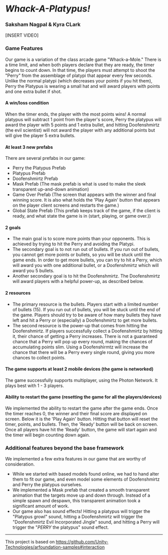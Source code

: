 # *Whack-A-Platypus!*

### Saksham Nagpal & Kyra CLark

[INSERT VIDEO]

### Game Features
Our game is a variation of the class arcade game "Whack-a-Mole." There is a time limit, and when both players declare that they are ready, the timer begins to count down. In that time, the players must attempt to shoot the "Perry" from the assemblage of platypi that appear every few seconds. Unlike the normal platypi (which decreases your points if you hit them), Perry the Platypus is wearing a small hat and will award players with points and one extra bullet if shot.
#### A win/loss condition
When the timer ends, the player with the most points wins! A normal platypus will subtract 1 point from the player's score, Perry the platypus will award the player with 5 points and 1 extra bullet, and hitting Doofenshmirtz (the evil scientist) will not award the player with any additional points but will give the player 5 extra bullets.
#### At least 3 new prefabs
There are several prefabs in our game:
* Perry the Platypus Prefab
* Platypus Prefab
* Doofenshmirtz Prefab
* Mask Prefab (The mask prefab is what is used to make the sleek transparent up-and-down animation)
* Game Over Prefab (The screen that appears with the winner and final winning score. It is also what holds the 'Play Again' button that appears on the player client screens and restarts the game.)
* Global State Prefab (This prefab keeps track of the game, if the client is ready, and what state the game is in (start, playing, or game over.))
#### 2 goals
* The main goal is to score more points than your opponents. This is achieved by trying to hit the Perry and avoiding the Platypi.
* The secondary goal is to not run out of bullets. If you run out of bullets, you cannot get more points or bullets, so you will be stuck until the game ends. In order to get more bullets, you can try to hit a Perry, which will award you with one additional bullet, or a Doofenshmirtz which will award you 5 bullets.
* Another secondary goal is to hit the Doofenshmirtz. The Doofenshmirtz will award players with a helpful power-up, as described below.
#### 2 resources
* The primary resource is the bullets. Players start with a limited number of bullets (15). If you run out of bullets, you will be stuck until the end of the game. Players should try to be aware of how many bullets they have left and hit a Perry or (especially) a Doofenshmirtz to get more bullets.
* The second resource is the power-up that comes from hitting the Doofenshmirtz. If players successfully collect a Doofenshmirtz by hitting it, their chance of getting a Perry increases. There is not a guaranteed chance that a Perry will pop up every round, making the chances of accumulating points slim. Using a Doofenshirmtz will increase the chance that there will be a Perry every single round, giving you more chances to collect points.
#### The game supports at least 2 mobile devices (the game is networked)
The game successfully supports multiplayer, using the Photon Network. It plays best with 1 - 3 players.
#### Ability to restart the game (resetting the game for all the players/devices)
We implemented the ability to restart the game after the game ends. Once the timer reaches 0, the winner and their final score are displayed on screen. Below it is the 'Play Again' button. Hitting that button will reset the timer, points, and bullets. Then, the 'Ready' button will be back on screen. Once all players have hit the 'Ready' button, the game will start again and the timer will begin counting down again.


### Additional features beyond the base framework
We implemented a few extra features in our game that are worthy of consideration.
* While we started with based models found online, we had to hand alter them to fit our game, and even model some elements of Doofenshmirtz and Perry the platypus ourselves.
* We implemented a Mask prefab that created a smooth transparent animation that the targets move up and down through. Instead of a simple spawn and despawn, this transparent animation took a significant amount of work.
* Our game also has sound effects! Hitting a platypus will trigger the "Platypus growl" sound, hitting a Doofenshmirtz will trigger the "Doofenshmirtz Evil Incorporated Jingle" sound, and hitting a Perry will trigger the "*PERRY* the platypus" sound effect.


_________
This project is based on https://github.com/Unity-Technologies/arfoundation-samples#interaction

